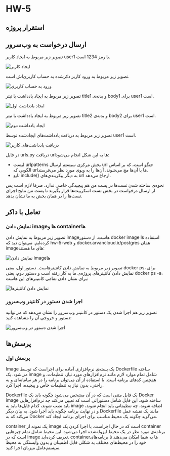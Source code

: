 # HW-5

<h2>استقرار پروژه</h2>

<h2>ارسال درخواست به وب‌سرور</h2>

<p>تصویر زیر مربوط به ایجاد کاربر user1 با رمز 1234 است.</p>

![ایجاد کاربر](https://github.com/SE-Lab-1402-03-G11/HW-5/blob/AliRahmizad/Documents/Report/Report%20Photos/2-1.jpg)

<p>تصویر زیر مربوط به ورود کاربر ذکرشده به حساب کاربری‌اش است.</p>

![ورود به حساب کاربری](https://github.com/SE-Lab-1402-03-G11/HW-5/blob/AliRahmizad/Documents/Report/Report%20Photos/2-2-1.jpg)

<p>تصویر زیر مربوط به ایجاد یادداشت با تیتر title1 و بدنه‌ی body1 برای user1 است.</p>

![ایجاد یادداشت اول](https://github.com/SE-Lab-1402-03-G11/HW-5/blob/AliRahmizad/Documents/Report/Report%20Photos/2-2-2.jpg)

<p>تصویر زیر مربوط به ایجاد یادداشت با تیتر title2 و بدنه‌ی body2 برای user1 است.</p>

![ایجاد یادداشت دوم](https://github.com/SE-Lab-1402-03-G11/HW-5/blob/AliRahmizad/Documents/Report/Report%20Photos/2-3.jpg)

<p>تصویر زیر مربوط به دریافت یادداشت‌های ایجاد‌شده توسط user1 است.</p>

![دریافت یادداشت‌های کاربر](https://github.com/SE-Lab-1402-03-G11/HW-5/blob/AliRahmizad/Documents/Report/Report%20Photos/2-4.jpg)

<p>در فایل urls.py دریافت url‌ها به این شکل انجام می‌شود:</p>

- لیست urlpatterns بخش مرکزی سیستم ارسال url جنگو است، که بر اساس الگویی که url‌ها با آن‌ها مچ می‌شوند، آن‌ها را به ویوی مورد نظر می‌فرستد.
- تابع include() به دیگر پیکربندی‌های url ارجاع می‌دهد.

<p>نحوه‌ی ساخته شدن تست‌ها در پست من هم پیچیدگی خاصی ندارد. صرفا لازم است پس از ارسال درخواست در بخش تست اسکریپت‌ها قرار بگیرند تا پست من نتایج اجرای تست‌ها را در همان بخش به ما نشان بدهد.</p>

<h2>تعامل با داکر</h2>

<h3>نمایش دادن image‌ها و container‌ها</h3>

<p>تصویر زیر مربوط به نمایش دادن image‌هاست. از دستور docker image ls استفاده کرده‌ایم. می‌توان دید که hw-5-web و docker.arvancloud.ir/postgres همان image‌های ما هستند:</p>

![نمایش دادن image‌ها](https://github.com/SE-Lab-1402-03-G11/HW-5/blob/AliRahmizad/Documents/Report/Report%20Photos/3-1.jpg)

<p>تصویر زیر مربوط به نمایش دادن کانتینرهاست. دستور اول، یعنی docker ps، برای نمایش دادن کانتینرهای پروژه‌ی ما به کار رفته است و دستور دوم، یعنی docker ps -a، برای نشان دادن تمامی کانتینرهای این هاست:</p>

![نمایش دادن کانتینرها](https://github.com/SE-Lab-1402-03-G11/HW-5/blob/AliRahmizad/Documents/Report/Report%20Photos/3-2.jpg)

<h3>اجرا شدن دستور در کانتینر وب‌سرور</h3>

<p>تصویر زیر هم اجرا شدن یک دستور در کانتینر وب‌سرور را نشان می‌دهد که می‌توانید دستور و خروجی آن را مشاهده کنید:</p>

![اجرا شدن دستور در وب‌سرور](https://github.com/SE-Lab-1402-03-G11/HW-5/blob/AliRahmizad/Documents/Report/Report%20Photos/3-3.jpg)

<h2>پرسش‌ها</h2>

<h3>پرسش اول</h3>

<p>Image یک بسته‌ی نرم‌افزاری آماده برای اجراست که توسط Dockerfile ساخته می‌شود. یک image شامل تمام موارد لازم مانند نرم‌افزارهای مورد نیاز، تنظیمات، و همچنین کدهای برنامه است. با استفاده از آن می‌توان برنامه را در هر سامانه‌ای و به راحتی، بدون نیاز به تنظیمات خاص و پیچیده، اجرا کرد.</p>

<p>Dockerfile یک فایل متنی است که در آن مشخص می‌شود چگونه باید یک Docker image ساخته شود. این فایل شامل دستوراتی است که تعیین می‌کند چه نرم‌افزارهایی باید نصب شوند، کدام فایل‌ها باید به image اضافه شوند، چه تنظیماتی باید انجام شوند، و در نهایت برنامه  چگونه باید اجرا شود. به بیان دیگر Dockerfile مانند یک نقشه عمل می‌کند که به Docker می‌گوید چگونه یک محیط مناسب برای اجرای برنامه ایجاد کند.</p>

<p>container یک نمونه از image است که در حال اجراست. با اجرا کردن یک container برنامه‌ی مورد نظر در یک محیط ایزوله‌شده اجرا می‌شود. این محیط شامل تمام چیزهایی است که در image تعریف کرده‌اید. containerها به شما امکان می‌دهند تا برنامه‌های خود را در محیط‌های مختلف به شکلی قابل اطمینان و بدون وابستگی به محیط سیستم‌عامل میزبان اجرا کنید.</p>
